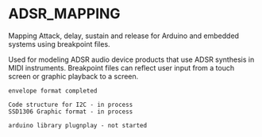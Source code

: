 # ADSR_MAPPING
Mapping Attack, delay, sustain and release for Arduino and embedded systems using breakpoint files.

Used for modeling ADSR audio device products that use ADSR synthesis in MIDI instruments. 
Breakpoint files can reflect user input from a touch screen or graphic playback to a
screen.
    
    envelope format completed
    
    Code structure for I2C - in process
    SSD1306 Graphic format - in process
  
    arduino library plugnplay - not started
    
    
    
